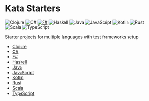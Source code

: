 # Kata Starters

![Clojure](https://img.shields.io/badge/Clojure-%23Clojure.svg?style=for-the-badge&logo=Clojure&logoColor=Clojure)
![C#](https://img.shields.io/badge/c%23-%23239120.svg?style=for-the-badge&logo=c-sharp&logoColor=white)
[![F#](https://img.shields.io/badge/F%23-3498DB?style=for-the-badge&logo=f-sharp&logoColor=white)](https://fsharp.org)
![Haskell](https://img.shields.io/badge/Haskell-5e5086?style=for-the-badge&logo=haskell&logoColor=white)
![Java](https://img.shields.io/badge/java-%23ED8B00.svg?style=for-the-badge&logo=java&logoColor=white)
![JavaScript](https://img.shields.io/badge/JavaScript-323330?style=for-the-badge&logo=javascript&logoColor=F7DF1E)
![Kotlin](https://img.shields.io/badge/Kotlin-7F52FF?style=for-the-badge&logo=kotlin&logoColor=white)
![Rust](https://img.shields.io/badge/Rust-000000?style=for-the-badge&logo=rust&logoColor=white)
![Scala](https://img.shields.io/badge/Scala-DC322F?style=for-the-badge&logo=scala&logoColor=white)
![TypeScript](https://img.shields.io/badge/typescript-%23007ACC.svg?style=for-the-badge&logo=typescript&logoColor=white)

Starter projects for multiple languages with test frameworks setup

- [Clojure](clojure/README.md)
- [C#](csharp/README.md)
- [F#](fsharp/README.md)
- [Haskell](haskell/README.md)
- [Java](java/README.md)
- [JavaScript](javascript/node-with-jest/README.md)
- [Kotlin](kotlin/README.md)
- [Rust](rust/README.md)
- [Scala](scala/README.md)
- [TypeScript](typescript/README.md)
